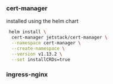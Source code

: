 ### cert-manager
installed using the helm chart
```bash
 helm install \
  cert-manager jetstack/cert-manager \
  --namespace cert-manager \
  --create-namespace \
  --version v1.13.2 \
  --set installCRDs=true
```
### ingress-nginx
